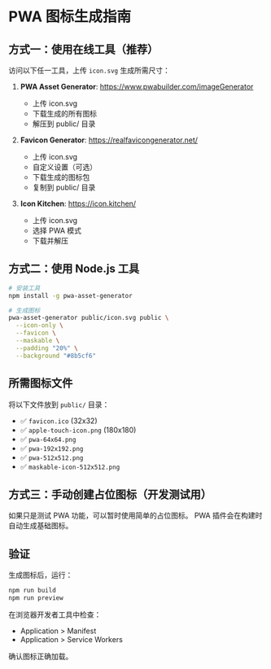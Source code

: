 # PWA 图标生成指南

## 方式一：使用在线工具（推荐）

访问以下任一工具，上传 `icon.svg` 生成所需尺寸：

1. **PWA Asset Generator**: https://www.pwabuilder.com/imageGenerator
   - 上传 icon.svg
   - 下载生成的所有图标
   - 解压到 public/ 目录

2. **Favicon Generator**: https://realfavicongenerator.net/
   - 上传 icon.svg  
   - 自定义设置（可选）
   - 下载生成的图标包
   - 复制到 public/ 目录

3. **Icon Kitchen**: https://icon.kitchen/
   - 上传 icon.svg
   - 选择 PWA 模式
   - 下载并解压

## 方式二：使用 Node.js 工具

```bash
# 安装工具
npm install -g pwa-asset-generator

# 生成图标
pwa-asset-generator public/icon.svg public \
  --icon-only \
  --favicon \
  --maskable \
  --padding "20%" \
  --background "#8b5cf6"
```

## 所需图标文件

将以下文件放到 `public/` 目录：

- ✅ `favicon.ico` (32x32)
- ✅ `apple-touch-icon.png` (180x180)
- ✅ `pwa-64x64.png`
- ✅ `pwa-192x192.png`
- ✅ `pwa-512x512.png`
- ✅ `maskable-icon-512x512.png`

## 方式三：手动创建占位图标（开发测试用）

如果只是测试 PWA 功能，可以暂时使用简单的占位图标。
PWA 插件会在构建时自动生成基础图标。

## 验证

生成图标后，运行：

```bash
npm run build
npm run preview
```

在浏览器开发者工具中检查：
- Application > Manifest
- Application > Service Workers

确认图标正确加载。
